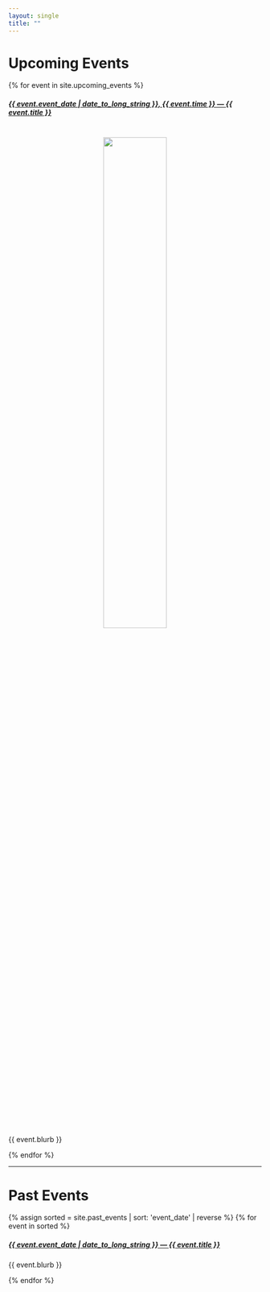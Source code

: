 ```yaml
---
layout: single
title: ""
---
```


# Upcoming Events

{% for event in site.upcoming_events %}
<h5>
<a href="{{ event.url }}.html">{{ event.event_date | date_to_long_string }}, 
{{ event.time }} — {{ event.title }}</a>
</h5>

<center>
<a href="{{ event.url }}.html">
<img src="{{ event.poster_png }}" width='50%'
style="margin-top: 18px; margin-bottom: 18px;">
</a>
</center>

<p> {{ event.blurb }} </p>
{% endfor %}
<hr>

# Past Events

{% assign sorted = site.past_events | sort: 'event_date' | reverse %}
{% for event in sorted %}
<h5> 
<a href="{{ event.url }}.html">
{{ event.event_date | date_to_long_string }} — {{ event.title }} </a>
</h5>
<p> {{ event.blurb }} </p>
{% endfor %}

